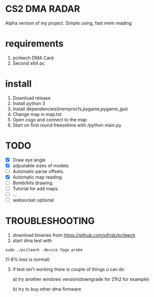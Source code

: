 # CS2 DMA RADAR
Alpha version of my project. Simple using, fast mem reading

# requirements
1. pcileech DMA Card
2. Second x64 pc
# install
1. Download release
2. Install python 3
3. Install dependencies(memprocfs,pygame,pygame_gui)
4. Change map in map.txt
5. Open csgo and connect to the map
6. Start on first round freezetime with /python main.py

# TODO
- [x] Draw eye angle
- [x] adjustable sizes of models
- [ ] Automatic parse offsets.
- [x] Automatic map reading.
- [ ] Bomb/kits drawing.
- [ ] Tutorial for add maps.
- [ ] ...
- [ ] websocket optional

# TROUBLESHOOTING
1. download binaries from https://github.com/ufrisk/pcileech
2. start dma test with
```
sudo ./pcileech -device fpga probe
```
(1-8% loss is normal)

3. if test isn't working there is couple of things u can do

   a) try another windows version(downgrade for 21h2 for example)
   
   b) try to buy other dma firmware 
